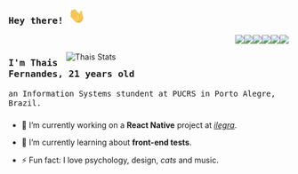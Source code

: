 ### <samp>Hey there! <img src="https://raw.githubusercontent.com/ABSphreak/ABSphreak/master/gifs/Hi.gif" width="30px" /></samp>

<img align="right" src="https://img.shields.io/badge/-React%20Native-green" /> 
<img align="right" src="https://img.shields.io/badge/-React%20JS-blueviolet" /> 
<img align="right" src="https://img.shields.io/badge/-Javascript-ff69b4" /> 
<img align="right" src="https://img.shields.io/badge/-CSS-blue" /> 
<img align="right" src="https://img.shields.io/badge/-HTML-yellowgreen" /> 
<img align="right" src="https://img.shields.io/badge/-Java-grey" /> 

<br />

[<img align="right" src="https://github-readme-stats.vercel.app/api?username=thaisrfernandes&show_icons=true&theme=buefy" alt="Thais Stats" width="400" /> ](https://github.com/thaisrfernandes)

### <samp> I'm Thais Fernandes, 21 years old </samp>

<samp>an Information Systems stundent at PUCRS in Porto Alegre, Brazil. </samp>

###


- 🔭 I’m currently working on a **React Native** project at [*ilegra*](https://github.com/ilegra/).

- 🌱 I’m currently learning about **front-end tests**.

- ⚡ Fun fact: I love psychology, design, *cats* and music.

##



